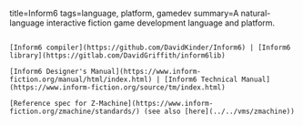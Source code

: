 title=Inform6
tags=language, platform, gamedev
summary=A natural-language interactive fiction game development language and platform.
~~~~~~

[Inform6 compiler](https://github.com/DavidKinder/Inform6) | [Inform6 library](https://gitlab.com/DavidGriffith/inform6lib)

[Inform6 Designer's Manual](https://www.inform-fiction.org/manual/html/index.html) | [Inform6 Technical Manual](https://www.inform-fiction.org/source/tm/index.html)

[Reference spec for Z-Machine](https://www.inform-fiction.org/zmachine/standards/) (see also [here](../../vms/zmachine))
